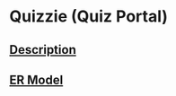 # Quizzie (Quiz Portal)
## [Description](./blob/main/Description) 
## [ER Model](./blob/main/ER%20Model.png)
